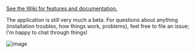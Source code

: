 [See the Wiki for features and documentation.](https://github.com/robhruska/CalendarToSlack/wiki)

The application is still very much a beta. For questions about anything (installation troubles, how things work, problems), feel free to file an issue; I'm happy to chat through things!

![image](https://cloud.githubusercontent.com/assets/1224017/13204981/49b07646-d8a2-11e5-8ab3-eece29cdefcd.png)
